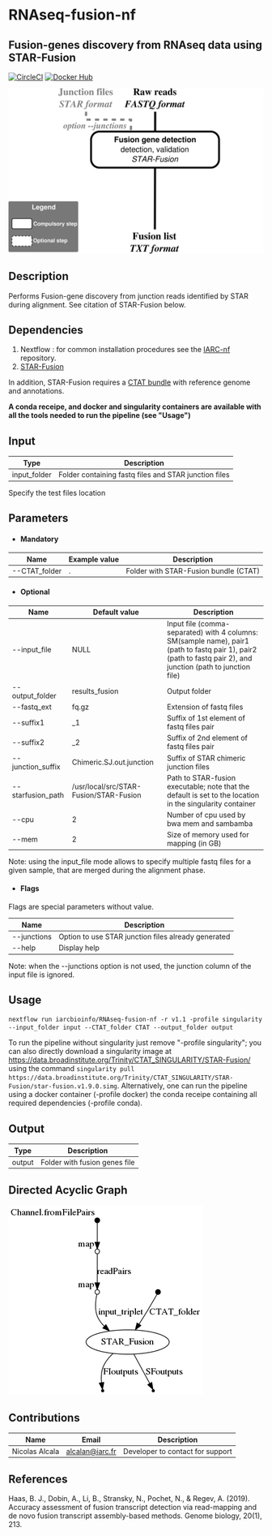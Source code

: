 # RNAseq-fusion-nf

## Fusion-genes discovery from RNAseq data using STAR-Fusion

[![CircleCI](https://circleci.com/gh/IARCbioinfo/RNAseq-fusion-nf.svg?style=svg)](https://circleci.com/gh/IARCbioinfo/RNAseq-fusion-nf)
[![Docker Hub](https://img.shields.io/badge/docker-ready-blue.svg)](https://hub.docker.com/r/trinityctat/starfusion/)
<!---[![https://www.singularity-hub.org/static/img/hosted-singularity--hub-%23e32929.svg](https://www.singularity-hub.org/static/img/hosted-singularity--hub-%23e32929.svg)](https://singularity-hub.org/collections/1404)--->
<!---[![DOI](https://zenodo.org/badge/94193130.svg)](https://zenodo.org/badge/latestdoi/94193130)--->

![Workflow representation](RNAseq-fusion-nf.png)

## Description
Performs Fusion-gene discovery from junction reads identified by STAR during alignment. See citation of STAR-Fusion below.

## Dependencies

1. Nextflow : for common installation procedures see the [IARC-nf](https://github.com/IARCbioinfo/IARC-nf) repository.
2. [STAR-Fusion](https://github.com/STAR-Fusion/STAR-Fusion/wiki) 

In addition, STAR-Fusion requires a [CTAT bundle](https://data.broadinstitute.org/Trinity/CTAT_RESOURCE_LIB/) with reference genome and annotations.

**A conda receipe, and docker and singularity containers are available with all the tools needed to run the pipeline (see "Usage")**

## Input
  | Type      | Description     |
  |-----------|---------------|
  | input_folder    | Folder containing fastq files and STAR junction files |

  Specify the test files location

## Parameters

  * #### Mandatory
| Name      | Example value | Description     |
|-----------|---------------|-----------------|
| --CTAT_folder   |. | Folder with STAR-Fusion bundle (CTAT) |


  * #### Optional
| Name      | Default value | Description     |
|-----------|---------------|-----------------|
| --input_file  | NULL  | Input file (comma-separated) with 4 columns: SM(sample name), pair1 (path to fastq pair 1), pair2 (path to fastq pair 2), and junction (path to junction file) |
| --output_folder   |   results_fusion | Output folder |
| --fastq_ext       |   fq.gz    |            Extension of fastq files |
| --suffix1         |  _1 |   Suffix of 1st element of fastq files pair |
| --suffix2         |  _2 |     Suffix of 2nd element of fastq files pair |
| --junction_suffix | Chimeric.SJ.out.junction |       Suffix of STAR chimeric junction files |
| --starfusion_path |  /usr/local/src/STAR-Fusion/STAR-Fusion | Path to STAR-fusion executable; note that the default is set to the location in the singularity container |
| --cpu             |  2 |         Number of cpu used by bwa mem and sambamba |
| --mem             |  2 |   Size of memory used for mapping (in GB)|

Note: using the input_file mode allows to specify multiple fastq files for a given sample, that are merged during the alignment phase.

  * #### Flags

Flags are special parameters without value.

| Name      | Description     |
|-----------|-----------------|
| --junctions | Option to use STAR junction files already generated |
| --help    | Display help |

Note: when the --junctions option is not used, the junction column of the input file is ignored.

## Usage
  ```
  nextflow run iarcbioinfo/RNAseq-fusion-nf -r v1.1 -profile singularity  --input_folder input --CTAT_folder CTAT --output_folder output
  ```
  
To run the pipeline without singularity just remove "-profile singularity"; you can also directly download a singularity image at https://data.broadinstitute.org/Trinity/CTAT_SINGULARITY/STAR-Fusion/ using the command `singularity pull https://data.broadinstitute.org/Trinity/CTAT_SINGULARITY/STAR-Fusion/star-fusion.v1.9.0.simg`. Alternatively, one can run the pipeline using a docker container (-profile docker) the conda receipe containing all required dependencies (-profile conda).

## Output
  | Type      | Description     |
  |-----------|---------------|
  | output   | Folder with fusion genes file |



<!--- ## Detailed description (optional section) --->

## Directed Acyclic Graph
[![DAG](dag.png)](http://htmlpreview.github.io/?https://github.com/IARCbioinfo/RNAseq-fusion-nf/blob/master/dag.html)

## Contributions

  | Name      | Email | Description     |
  |-----------|---------------|-----------------|
  | Nicolas Alcala    |  alcalan@iarc.fr | Developer to contact for support |

## References
Haas, B. J., Dobin, A., Li, B., Stransky, N., Pochet, N., & Regev, A. (2019). Accuracy assessment of fusion transcript detection via read-mapping and de novo fusion transcript assembly-based methods. Genome biology, 20(1), 213.



<!--- ## FAQ (optional)--->
